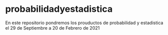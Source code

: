 # probabilidadyestadistica
En este repositorio pondremos los prouductos de probabilidad y estadistica el 29 de Septiembre a 20 de Febrero de 2021
